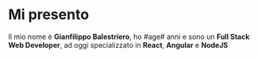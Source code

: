 # Mi presento

Il mio nome è **Gianfilippo Balestriero**, ho #age# anni e sono un **Full Stack Web Developer**, ad oggi specializzato in **React**, **Angular** e **NodeJS**
